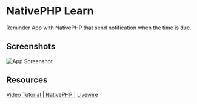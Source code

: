 
# NativePHP Learn

Reminder App with NativePHP that send notification when the time is due.



## Screenshots

![App Screenshot](https://i.ibb.co/Bg4HfJ7/Screenshot-2023-08-27-at-4-44-26-PM.jpg)


## Resources

[Video Tutorial |](https://www.youtube.com/watch?v=Ie5g3R2L5qg)
[NativePHP |](https://nativephp.com/)
[Livewire](https://livewire.laravel.com/)

